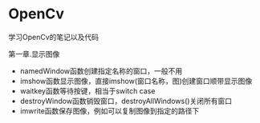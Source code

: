 # OpenCv
学习OpenCv的笔记以及代码

第一章.显示图像

  - namedWindow函数创建指定名称的窗口，一般不用
  - imshow函数显示图像，直接imshow(窗口名称，图)创建窗口顺带显示图像
  - waitkey函数等待按键，相当于switch case
  - destroyWindow函数销毁窗口，destroyAllWindows()关闭所有窗口
  - imwrite函数保存图像，例如可以复制图像到指定的路径下

